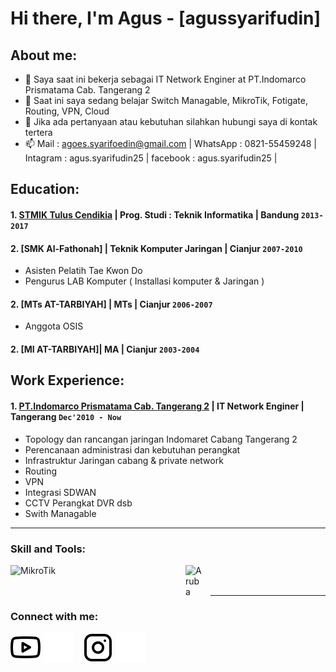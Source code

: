 # Hi there, I'm Agus - [agussyarifudin]
## About me:
- 🔭 Saya saat ini bekerja sebagai IT Network Enginer at PT.Indomarco Prismatama Cab. Tangerang 2
- 🌱 Saat ini saya sedang belajar Switch Managable, MikroTik, Fotigate, Routing, VPN, Cloud
- 💬 Jika ada pertanyaan atau kebutuhan silahkan hubungi saya di kontak tertera 
- 📫 Mail : agoes.syarifoedin@gmail.com | WhatsApp : 0821-55459248 | Intagram :  agus.syarifudin25 | facebook :  agus.syarifudin25 |

## Education:

#### 1. [STMIK Tulus Cendikia](https://www.tuluscendikia.ac.id) | Prog. Studi : Teknik Informatika | Bandung `2013-2017`
        
#### 2. [SMK Al-Fathonah] | Teknik Komputer Jaringan | Cianjur `2007-2010`
   - Asisten Pelatih Tae Kwon Do
   - Pengurus LAB Komputer ( Installasi komputer & Jaringan )

#### 2. [MTs AT-TARBIYAH] | MTs | Cianjur `2006-2007`
   - Anggota OSIS
   
#### 2. [MI AT-TARBIYAH]| MA | Cianjur `2003-2004`
   
## Work Experience:
#### 1. [PT.Indomarco Prismatama Cab. Tangerang 2](https://www.indomaret.co.id) | IT Network Enginer | Tangerang `Dec'2010 - Now`
   - Topology dan rancangan jaringan Indomaret Cabang Tangerang 2
   - Perencanaan administrasi dan kebutuhan perangkat
   - Infrastruktur Jaringan cabang & private network
   - Routing
   - VPN
   - Integrasi SDWAN
   - CCTV Perangkat DVR dsb
   - Swith Managable
     
---

### Skill and Tools:

[<img align="left" alt="MikroTik" width="150px" src="https://upload.wikimedia.org/wikipedia/commons/8/80/MikroTik_Logo_%282022%29.svg" style="padding-right:130px;" />][webdev]
[<img align="left" alt="Aruba" width="30px" src="https://id.wikipedia.org/wiki/Berkas:Aruba_Networks_logo.svg#/media/Berkas:Aruba_Networks_logo.svg" style="padding-right:10px;" />][webdev]


<br />
<br />

---
### Connect with me:

[![website](./img/youtube-light.svg)](https://www.youtube.com/@agussyarifudin3586#gh-light-mode-only)
[![website](./img/youtube-dark.svg)](https://www.youtube.com/@agussyarifudin3586#gh-dark-mode-only)
&nbsp;&nbsp;
[![website](./img/instagram-light.svg)](https://instagram.com/agus.syarifudin25n#gh-light-mode-only)
[![website](./img/instagram-dark.svg)](https://instagram.com/agus.syarifudin25#gh-dark-mode-only)



[webdev]: [https://github.com/agussyarifudin/agussyarifudin
